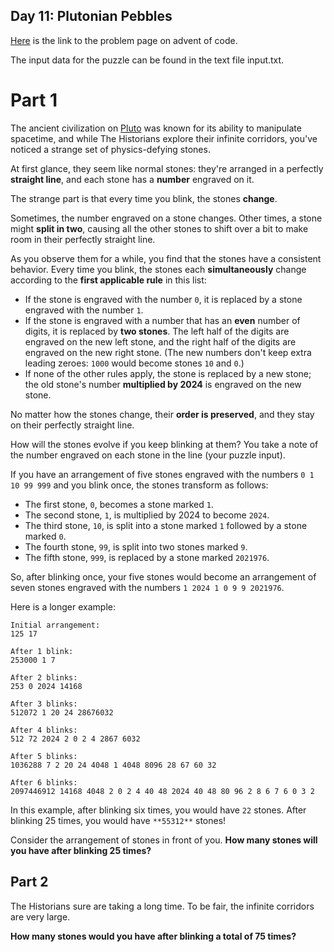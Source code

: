 ## Day 11: Plutonian Pebbles

[Here](https://adventofcode.com/2024/day/11) is the link to the problem page on advent of code.

The input data for the puzzle can be found in the text file input.txt.

# Part 1

The ancient civilization on [Pluto](https://adventofcode.com/2019/day/20) was known for its ability to manipulate spacetime, and while The Historians explore their infinite corridors, you've noticed a strange set of physics-defying stones.

At first glance, they seem like normal stones: they're arranged in a perfectly **straight line**, and each stone has a **number** engraved on it.

The strange part is that every time you blink, the stones **change**.

Sometimes, the number engraved on a stone changes. Other times, a stone might **split in two**, causing all the other stones to shift over a bit to make room in their perfectly straight line.

As you observe them for a while, you find that the stones have a consistent behavior. Every time you blink, the stones each **simultaneously** change according to the **first applicable rule** in this list:


- If the stone is engraved with the number `0`, it is replaced by a stone engraved with the number `1`.
- If the stone is engraved with a number that has an **even** number of digits, it is replaced by **two stones**. The left half of the digits are engraved on the new left stone, and the right half of the digits are engraved on the new right stone. (The new numbers don't keep extra leading zeroes: `1000` would become stones `10` and `0`.)
- If none of the other rules apply, the stone is replaced by a new stone; the old stone's number **multiplied by 2024** is engraved on the new stone.

No matter how the stones change, their **order is preserved**, and they stay on their perfectly straight line.

How will the stones evolve if you keep blinking at them? You take a note of the number engraved on each stone in the line (your puzzle input).

If you have an arrangement of five stones engraved with the numbers `0 1 10 99 999` and you blink once, the stones transform as follows:


- The first stone, `0`, becomes a stone marked `1`.
- The second stone, `1`, is multiplied by 2024 to become `2024`.
- The third stone, `10`, is split into a stone marked `1` followed by a stone marked `0`.
- The fourth stone, `99`, is split into two stones marked `9`.
- The fifth stone, `999`, is replaced by a stone marked `2021976`.

So, after blinking once, your five stones would become an arrangement of seven stones engraved with the numbers `1 2024 1 0 9 9 2021976`.

Here is a longer example:
```
Initial arrangement:
125 17

After 1 blink:
253000 1 7

After 2 blinks:
253 0 2024 14168

After 3 blinks:
512072 1 20 24 28676032

After 4 blinks:
512 72 2024 2 0 2 4 2867 6032

After 5 blinks:
1036288 7 2 20 24 4048 1 4048 8096 28 67 60 32

After 6 blinks:
2097446912 14168 4048 2 0 2 4 40 48 2024 40 48 80 96 2 8 6 7 6 0 3 2
```
In this example, after blinking six times, you would have `22` stones. After blinking 25 times, you would have `**55312**` stones!

Consider the arrangement of stones in front of you. **How many stones will you have after blinking 25 times?**

## Part 2

The Historians sure are taking a long time. To be fair, the infinite corridors are very large.

**How many stones would you have after blinking a total of 75 times?**